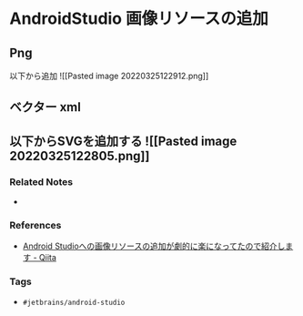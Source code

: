 # AndroidStudio 画像リソースの追加
## Png
以下から追加
![[Pasted image 20220325122912.png]]

## ベクター xml
以下からSVGを追加する
![[Pasted image 20220325122805.png]]
----
### Related Notes
- 

### References
- [Android Studioへの画像リソースの追加が劇的に楽になってたので紹介します - Qiita](https://qiita.com/Capotasto/items/c8962cb5ef44fc0105a6)

### Tags
- `#jetbrains/android-studio` 